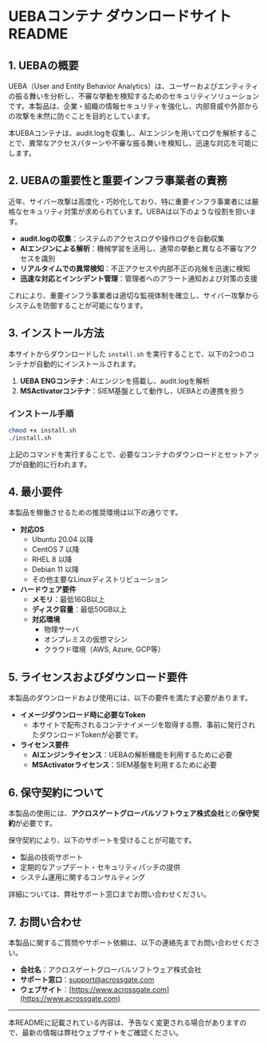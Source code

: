# UEBAコンテナ ダウンロードサイト README

## 1. UEBAの概要

UEBA（User and Entity Behavior Analytics）は、ユーザーおよびエンティティの振る舞いを分析し、不審な挙動を検知するためのセキュリティソリューションです。本製品は、企業・組織の情報セキュリティを強化し、内部脅威や外部からの攻撃を未然に防ぐことを目的としています。

本UEBAコンテナは、audit.logを収集し、AIエンジンを用いてログを解析することで、異常なアクセスパターンや不審な振る舞いを検知し、迅速な対応を可能にします。

## 2. UEBAの重要性と重要インフラ事業者の責務

近年、サイバー攻撃は高度化・巧妙化しており、特に重要インフラ事業者には厳格なセキュリティ対策が求められています。UEBAは以下のような役割を担います。

- **audit.logの収集**：システムのアクセスログや操作ログを自動収集
- **AIエンジンによる解析**：機械学習を活用し、通常の挙動と異なる不審なアクセスを識別
- **リアルタイムでの異常検知**：不正アクセスや内部不正の兆候を迅速に検知
- **迅速な対応とインシデント管理**：管理者へのアラート通知および対策の支援

これにより、重要インフラ事業者は適切な監視体制を確立し、サイバー攻撃からシステムを防御することが可能になります。

## 3. インストール方法

本サイトからダウンロードした `install.sh` を実行することで、以下の2つのコンテナが自動的にインストールされます。

1. **UEBA ENGコンテナ**：AIエンジンを搭載し、audit.logを解析
2. **MSActivatorコンテナ**：SIEM基盤として動作し、UEBAとの連携を担う

### インストール手順

```bash
chmod +x install.sh
./install.sh
```

上記のコマンドを実行することで、必要なコンテナのダウンロードとセットアップが自動的に行われます。

## 4. 最小要件

本製品を稼働させるための推奨環境は以下の通りです。

- **対応OS**
  - Ubuntu 20.04 以降
  - CentOS 7 以降
  - RHEL 8 以降
  - Debian 11 以降
  - その他主要なLinuxディストリビューション
- **ハードウェア要件**
  - **メモリ**：最低16GB以上
  - **ディスク容量**：最低50GB以上
  - **対応環境**
    - 物理サーバ
    - オンプレミスの仮想マシン
    - クラウド環境（AWS, Azure, GCP等）

## 5. ライセンスおよびダウンロード要件

本製品のダウンロードおよび使用には、以下の要件を満たす必要があります。

- **イメージダウンロード時に必要なToken**
  - 本サイトで配布されるコンテナイメージを取得する際、事前に発行されたダウンロードTokenが必要です。
- **ライセンス要件**
  - **AIエンジンライセンス**：UEBAの解析機能を利用するために必要
  - **MSActivatorライセンス**：SIEM基盤を利用するために必要

## 6. 保守契約について

本製品の使用には、**アクロスゲートグローバルソフトウェア株式会社**との**保守契約**が必要です。

保守契約により、以下のサポートを受けることが可能です。

- 製品の技術サポート
- 定期的なアップデート・セキュリティパッチの提供
- システム運用に関するコンサルティング

詳細については、弊社サポート窓口までお問い合わせください。

## 7. お問い合わせ

本製品に関するご質問やサポート依頼は、以下の連絡先までお問い合わせください。

- **会社名**：アクロスゲートグローバルソフトウェア株式会社
- **サポート窓口**：[support@acrossgate.com](mailto:support@acrossgate.com)
- **ウェブサイト**：[https://www.acrossgate.com](https://www.acrossgate.com)

---

本READMEに記載されている内容は、予告なく変更される場合がありますので、最新の情報は弊社ウェブサイトをご確認ください。



